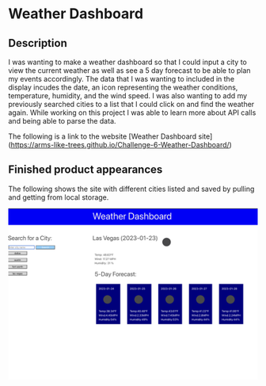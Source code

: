 # Weather Dashboard

## Description

I was wanting to make a weather dashboard so that I could input a city to view the current weather as well as see a 5 day forecast to be able to plan my events accordingly.  The data that I was wanting to included in the display incudes the date, an icon representing the weather conditions, temperature, humidity, and the wind speed.  I was also wanting to add my previously searched cities to a list that I could click on and find the weather again.  While working on this project I was able to learn more about API calls and being able to parse the data.

The following is a link to the website [Weather Dashboard site] (https://arms-like-trees.github.io/Challenge-6-Weather-Dashboard/)

## Finished product appearances

The following shows the site with different cities listed and saved by pulling and getting from local storage.

![Screenshot of weather Dashboard](./Assets/images/screen-shot-weather-dash.png)
